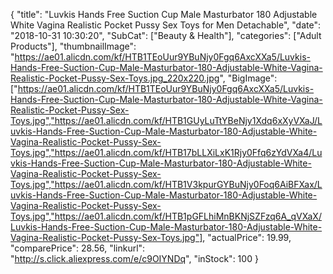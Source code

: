 {
	"title": "Luvkis Hands Free Suction Cup Male Masturbator 180 Adjustable White Vagina Realistic Pocket Pussy Sex Toys for Men Detachable",
	"date": "2018-10-31 10:30:20",
	"SubCat": ["Beauty & Health"],
	"categories": ["Adult Products"],
	"thumbnailImage": "https://ae01.alicdn.com/kf/HTB1TEoUur9YBuNjy0Fgq6AxcXXa5/Luvkis-Hands-Free-Suction-Cup-Male-Masturbator-180-Adjustable-White-Vagina-Realistic-Pocket-Pussy-Sex-Toys.jpg_220x220.jpg",
	"BigImage": ["https://ae01.alicdn.com/kf/HTB1TEoUur9YBuNjy0Fgq6AxcXXa5/Luvkis-Hands-Free-Suction-Cup-Male-Masturbator-180-Adjustable-White-Vagina-Realistic-Pocket-Pussy-Sex-Toys.jpg","https://ae01.alicdn.com/kf/HTB1GUyLuTtYBeNjy1Xdq6xXyVXaJ/Luvkis-Hands-Free-Suction-Cup-Male-Masturbator-180-Adjustable-White-Vagina-Realistic-Pocket-Pussy-Sex-Toys.jpg","https://ae01.alicdn.com/kf/HTB17bLLXiLxK1Rjy0Ffq6zYdVXa4/Luvkis-Hands-Free-Suction-Cup-Male-Masturbator-180-Adjustable-White-Vagina-Realistic-Pocket-Pussy-Sex-Toys.jpg","https://ae01.alicdn.com/kf/HTB1V3kpurGYBuNjy0Foq6AiBFXax/Luvkis-Hands-Free-Suction-Cup-Male-Masturbator-180-Adjustable-White-Vagina-Realistic-Pocket-Pussy-Sex-Toys.jpg","https://ae01.alicdn.com/kf/HTB1pGFLhiMnBKNjSZFzq6A_qVXaX/Luvkis-Hands-Free-Suction-Cup-Male-Masturbator-180-Adjustable-White-Vagina-Realistic-Pocket-Pussy-Sex-Toys.jpg"],
	"actualPrice": 19.99,
	"comparePrice": 28.56,
	"linkurl": "http://s.click.aliexpress.com/e/c9OIYNDq",
	"inStock": 100
}
